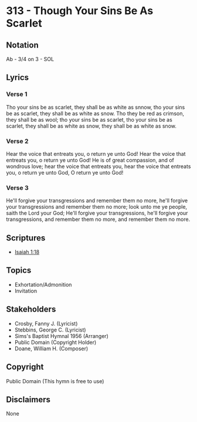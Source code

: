 # 313 - Though Your Sins Be As Scarlet

## Notation

Ab - 3/4 on 3 - SOL

## Lyrics

### Verse 1

Tho your sins be as scarlet, they shall be as white as snnow, tho your sins be as scarlet, they shall be as white as snow. Tho they be red as crimson, they shall be as wool; tho your sins be as scarlet, tho your sins be as scarlet, they shall be as white as snow, they shall be as white as snow.

### Verse 2

Hear the voice that entreats you, o return ye unto God! Hear the voice that entreats you, o return ye unto God! He is of great compassion, and of wondrous love; hear the voice that entreats you, hear the voice that entreats you, o return ye unto God, O return ye unto God!

### Verse 3

He'll forgive your transgressions and remember them no more, he'll forgive your transgressions and remember them no more; look unto me ye people, saith the Lord your God; He'll forgive your transgressions, he'll forgive your transgressions, and remember them no more, and remember them no more.


## Scriptures

- [Isaiah 1:18](https://www.biblegateway.com/passage/?search=Isaiah%201%3A18)

## Topics

- Exhortation/Admonition
- Invitation

## Stakeholders

- Crosby, Fanny J. (Lyricist)
- Stebbins, George C. (Lyricist)
- Sims's Baptist Hymnal 1956 (Arranger)
- Public Domain (Copyright Holder)
- Doane, William H. (Composer)

## Copyright

Public Domain
(This hymn is free to use)

## Disclaimers

None

